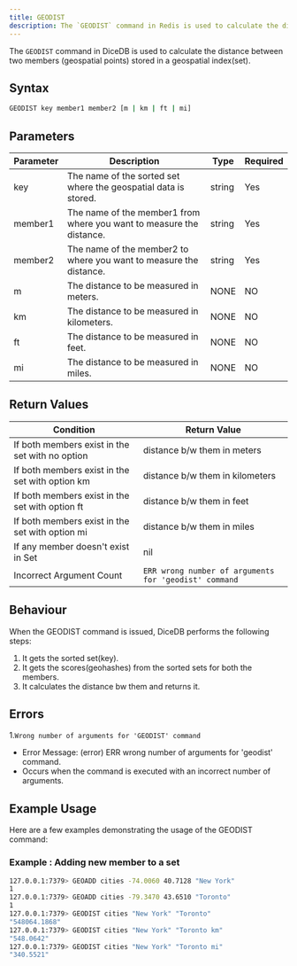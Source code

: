 ```yaml
---
title: GEODIST
description: The `GEODIST` command in Redis is used to calculate the distance between two members (geospatial points) stored in a geospatial index(set). 
---
```


The `GEODIST` command in DiceDB is used to calculate the distance between two members (geospatial points) stored in a geospatial index(set).

## Syntax

```bash
GEODIST key member1 member2 [m | km | ft | mi]
```

## Parameters

| Parameter | Description                                                                       | Type   | Required |
| --------- | --------------------------------------------------------------------------------- | ------ | -------- |
| key       | The name of the sorted set where the geospatial data is stored.                   | string | Yes      |
| member1   | The name of the member1 from where you want to measure the distance.              | string | Yes      |
| member2   | The name of the member2 to where you want to measure the distance.                | string | Yes      |
| m         | The distance to be measured in meters.                                            | NONE   | NO       |
| km        | The distance to be measured in kilometers.                                        | NONE   | NO       |
| ft        | The distance to be measured in feet.                                              | NONE   | NO       |
| mi        | The distance to be measured in miles.                                             | NONE   | NO       |


## Return Values

| Condition                                                    | Return Value                                                |
| ------------------------------------------------------------ | ----------------------------------------------------------- |
| If both members exist in the set with no option              | distance b/w them in meters                                 |
| If both members exist in the set with option km              | distance b/w them in kilometers                             |
| If both members exist in the set with option ft              | distance b/w them in feet                                   |
| If both members exist in the set with option mi              | distance b/w them in miles                                  |
| If any member doesn't exist in Set                           | nil                                                         |
| Incorrect Argument Count                                     |`ERR wrong number of arguments for 'geodist' command`        |

## Behaviour

When the GEODIST command is issued, DiceDB performs the following steps:

1. It gets the sorted set(key).
2. It gets the scores(geohashes) from the sorted sets for both the members.
3. It calculates the distance bw them and returns it.

## Errors

1.`Wrong number of arguments for 'GEODIST' command`
   - Error Message: (error) ERR wrong number of arguments for 'geodist' command.
   - Occurs when the command is executed with an incorrect number of arguments.


## Example Usage

Here are a few examples demonstrating the usage of the GEODIST command:

### Example : Adding new member to a set

```bash
127.0.0.1:7379> GEOADD cities -74.0060 40.7128 "New York"
1
127.0.0.1:7379> GEOADD cities -79.3470 43.6510 "Toronto"
1
127.0.0.1:7379> GEODIST cities "New York" "Toronto"
"548064.1868"
127.0.0.1:7379> GEODIST cities "New York" "Toronto km"
"548.0642"
127.0.0.1:7379> GEODIST cities "New York" "Toronto mi"
"340.5521"
```

